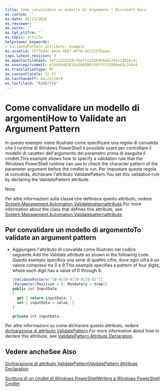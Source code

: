 ```yaml
---
title: Come convalidare un modello di argomento | Microsoft Docs
ms.custom: ''
ms.date: 09/13/2016
ms.reviewer: ''
ms.suite: ''
ms.tgt_pltfrm: ''
ms.topic: article
helpviewer_keywords:
- ValidatePattern attribute, example
ms.assetid: 7ff76d4c-443a-4887-9ff8-241225f0aeec
caps.latest.revision: 9
ms.openlocfilehash: 5efc1210328c76e57a31d93b9eb52de114816c3c
ms.sourcegitcommit: e7445ba8203da304286c591ff513900ad1c244a4
ms.translationtype: MT
ms.contentlocale: it-IT
ms.lasthandoff: 04/23/2019
ms.locfileid: "62067774"
---
```

# <a name="how-to-validate-an-argument-pattern"></a><span data-ttu-id="d43e4-102">Come convalidare un modello di argomenti</span><span class="sxs-lookup"><span data-stu-id="d43e4-102">How to Validate an Argument Pattern</span></span>

<span data-ttu-id="d43e4-103">In questo esempio viene illustrato come specificare una regola di convalida che il runtime di Windows PowerShell è possibile usare per controllare il modello di caratteri dell'argomento del parametro prima di eseguita il cmdlet.</span><span class="sxs-lookup"><span data-stu-id="d43e4-103">This example shows how to specify a validation rule that the Windows PowerShell runtime can use to check the character pattern of the parameter argument before the cmdlet is run.</span></span> <span data-ttu-id="d43e4-104">Per impostare questa regola di convalida, dichiarare l'attributo ValidatePattern.</span><span class="sxs-lookup"><span data-stu-id="d43e4-104">You set this validation rule by declaring the ValidatePattern attribute.</span></span>

> [!NOTE]
> <span data-ttu-id="d43e4-105">Per altre informazioni sulla classe che definisce questo attributo, vedere [System.Management.Automation.Validatepatternattribute](/dotnet/api/System.Management.Automation.ValidatePatternAttribute).</span><span class="sxs-lookup"><span data-stu-id="d43e4-105">For more information about the class that defines this attribute, see [System.Management.Automation.Validatepatternattribute](/dotnet/api/System.Management.Automation.ValidatePatternAttribute).</span></span>

## <a name="to-validate-an-argument-pattern"></a><span data-ttu-id="d43e4-106">Per convalidare un modello di argomento</span><span class="sxs-lookup"><span data-stu-id="d43e4-106">To validate an argument pattern</span></span>

- <span data-ttu-id="d43e4-107">Aggiungere l'attributo di convalida come illustrato nel codice seguente.</span><span class="sxs-lookup"><span data-stu-id="d43e4-107">Add the Validate attribute as shown in the following code.</span></span> <span data-ttu-id="d43e4-108">Questo esempio specifica una serie di quattro cifre, dove ogni cifra è un valore compreso tra 0 e 9.</span><span class="sxs-lookup"><span data-stu-id="d43e4-108">This example specifies a pattern of four digits, where each digit has a value of 0 through 9.</span></span>

    ```csharp
    [ValidatePattern("[0-9][0-9][0-9][0-9]")]
    [Parameter(Position = 0, Mandatory = true)]
    public int InputData
    {
      get { return inputData; }
      set { inputData = value; }
    }

    private int inputData;
    ```

<span data-ttu-id="d43e4-109">Per altre informazioni su come dichiarare questo attributo, vedere [dichiarazione di attributo ValidatePattern](./validatepattern-attribute-declaration.md).</span><span class="sxs-lookup"><span data-stu-id="d43e4-109">For more information about how to declare this attribute, see [ValidatePattern Attribute Declaration](./validatepattern-attribute-declaration.md).</span></span>

## <a name="see-also"></a><span data-ttu-id="d43e4-110">Vedere anche</span><span class="sxs-lookup"><span data-stu-id="d43e4-110">See Also</span></span>

[<span data-ttu-id="d43e4-111">Dichiarazione di attributo ValidatePattern</span><span class="sxs-lookup"><span data-stu-id="d43e4-111">ValidatePattern Attribute Declaration</span></span>](./validatepattern-attribute-declaration.md)

[<span data-ttu-id="d43e4-112">Scrittura di un cmdlet di Windows PowerShell</span><span class="sxs-lookup"><span data-stu-id="d43e4-112">Writing a Windows PowerShell Cmdlet</span></span>](./writing-a-windows-powershell-cmdlet.md)
